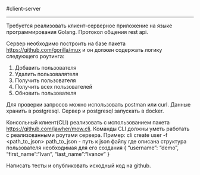 #client-server

---

Требуется реализовать клиент-серверное приложение на языке программирования Golang. Протокол общения rest api.

Сервер необходимо построить на базе пакета https://github.com/gorilla/mux и он должен содержать логику следующего роутинга:
1. Добавить пользователя
2. Удалить пользовалятеля
3. Получить пользователя
4. Получить всех пользователей
5. Обновить пользователя

Для проверки запросов можно использовать postman или curl.
Данные хранить в postgresql. Сервер и postgresql запускать в docker.

Консольный клиент(CLI) реализовать с использованием пакета https://github.com/jawher/mow.cli.
Команды CLI должны уметь работать с реализованными роутами сервера.
Пример:
cli create user -f <path_to_json>
path_to_json - путь к json файлу где описана структура пользователя необходимая для его создания
{
    “username”: “demo”,
    “first_name”:“Ivan”,
    “last_name”:“Ivanov”
}

Написать тесты и опубликовать исходный код на github.
